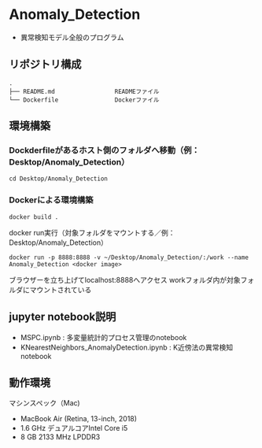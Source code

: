 # Anomaly_Detection
* 異常検知モデル全般のプログラム

## リポジトリ構成
```
.
├── README.md                 READMEファイル
└── Dockerfile                Dockerファイル
```

## 環境構築
### Dockderfileがあるホスト側のフォルダへ移動（例：Desktop/Anomaly_Detection）
```
cd Desktop/Anomaly_Detection
```
### Dockerによる環境構築
```
docker build .
```
docker run実行（対象フォルダをマウントする／例：Desktop/Anomaly_Detection）
```
docker run -p 8888:8888 -v ~/Desktop/Anomaly_Detection/:/work --name Anomaly_Detection <docker image>
```
ブラウザーを立ち上げてlocalhost:8888へアクセス
workフォルダ内が対象フォルダにマウントされている

## jupyter notebook説明
* MSPC.ipynb : 多変量統計的プロセス管理のnotebook
* KNearestNeighbors_AnomalyDetection.ipynb : K近傍法の異常検知notebook

## 動作環境
マシンスペック（Mac)
- MacBook Air (Retina, 13-inch, 2018)
- 1.6 GHz デュアルコアIntel Core i5
- 8 GB 2133 MHz LPDDR3